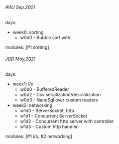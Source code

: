 ###### AWJ Sep,2021
days:
- week0: sorting
  - w0d0 - Bubble sort with 
  

modules: [#1 sorting]



###### JDD May,2021

days: 
- week1: i/o
    - w0d0 - BufferedReader 
    - w0d2 - Csv serialization/desirialization
    - w0d3 - NanoSql over custom readers
- week2: networking
    - w1d0 - ServerSocket, http
    - w1d1 - Concurrent ServerSocket
    - w1d2 - Concurrent http server with controller
    - w1d3 - Custom http handler 

modules: [#1 i/o, #2 networking]
